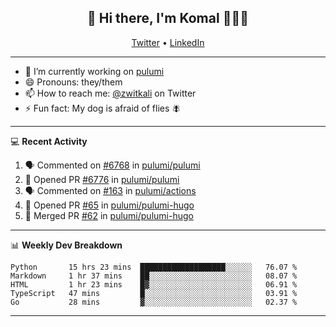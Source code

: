 <h2 align="center"> 👋 Hi there, I'm Komal 🧑🏾‍💻 </h2>
<p align="center">
    <a href="https://twitter.com/zwitkali">Twitter</a> •
    <a href="https://www.linkedin.com/in/komal-ali/">LinkedIn</a>
</p>

--------

- 🔭 I’m currently working on [pulumi](https://github.com/pulumi/pulumi)
- 😄 Pronouns: they/them
- 📫 How to reach me: [@zwitkali](https://twitter.com/zwitkali) on Twitter
- ⚡ Fun fact: My dog is afraid of flies 🪰

--------
💻 **Recent Activity**

<!--START_SECTION:activity-->
1. 🗣 Commented on [#6768](https://github.com/pulumi/pulumi/issues/6768) in [pulumi/pulumi](https://github.com/pulumi/pulumi)
2. 💪 Opened PR [#6776](https://github.com/pulumi/pulumi/pull/6776) in [pulumi/pulumi](https://github.com/pulumi/pulumi)
3. 🗣 Commented on [#163](https://github.com/pulumi/actions/issues/163) in [pulumi/actions](https://github.com/pulumi/actions)
4. 💪 Opened PR [#65](https://github.com/pulumi/pulumi-hugo/pull/65) in [pulumi/pulumi-hugo](https://github.com/pulumi/pulumi-hugo)
5. 🎉 Merged PR [#62](https://github.com/pulumi/pulumi-hugo/pull/62) in [pulumi/pulumi-hugo](https://github.com/pulumi/pulumi-hugo)
<!--END_SECTION:activity-->

--------

📊 **Weekly Dev Breakdown**
<!--START_SECTION:waka-->
```text
Python       15 hrs 23 mins  ███████████████████░░░░░░   76.07 % 
Markdown     1 hr 37 mins    ██░░░░░░░░░░░░░░░░░░░░░░░   08.07 % 
HTML         1 hr 23 mins    █▓░░░░░░░░░░░░░░░░░░░░░░░   06.91 % 
TypeScript   47 mins         █░░░░░░░░░░░░░░░░░░░░░░░░   03.91 % 
Go           28 mins         ▓░░░░░░░░░░░░░░░░░░░░░░░░   02.37 % 
```
<!--END_SECTION:waka-->

--------